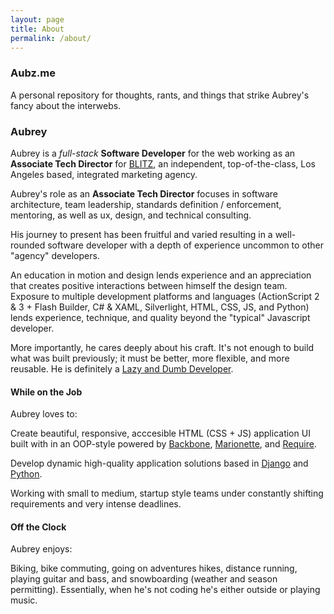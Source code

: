 ```yaml
---
layout: page
title: About
permalink: /about/
---
```


[Blitz]: http://blitzagency.com
[Resume]: /resume
[Lazy and Dumb Developer]: http://bit.ly/1dhI1x0
[Say Hello]: /contact
[Backbone]: http://backbonejs.org/
[Marionette]: http://marionettejs.com/
[Require]: http://requirejs.org/
[Django]: https://www.djangoproject.com/
[Python]: https://www.python.org/

### Aubz.me

A personal repository for thoughts, rants, and things that strike Aubrey's fancy about the interwebs.

### Aubrey

Aubrey is a _full-stack_ __Software Developer__ for the web working as an __Associate Tech Director__ for [BLITZ], an independent, top-of-the-class, Los Angeles based, integrated marketing agency.

Aubrey's role as an __Associate Tech Director__ focuses in software architecture, team leadership, standards definition / enforcement, mentoring, as well as ux, design, and technical consulting.

<!-- See his [Resume] for more specific info. -->

His journey to present has been fruitful and varied resulting in a well-rounded software developer with a depth of experience uncommon to other "agency" developers.

An education in motion and design lends experience and an appreciation that creates positive interactions between himself the design team. Exposure to multiple development platforms and languages (ActionScript 2 & 3 + Flash Builder, C# & XAML, Silverlight, HTML, CSS, JS, and Python) lends experience, technique, and quality beyond the "typical" Javascript developer.

More importantly, he cares deeply about his craft. It's not enough to build what was built previously; it must be better, more flexible, and more reusable. He is definitely a [Lazy and Dumb Developer].

#### While on the Job

Aubrey loves to:

Create beautiful, responsive, acccesible HTML (CSS + JS) application UI built with in an OOP-style powered by [Backbone], [Marionette], and [Require].

Develop dynamic high-quality application solutions based in [Django] and [Python].

Working with small to medium, startup style teams under constantly shifting requirements and very intense deadlines.

#### Off the Clock

Aubrey enjoys:

Biking, bike commuting, going on adventures hikes, distance running, playing guitar and bass, and snowboarding (weather and season permitting). Essentially, when he's not coding he's either outside or playing music.

<!-- Comment this back-in when Contact page is finished -->
<!-- ### Want to get in touch? -->
<!-- Send him a message and [Say Hello]. -->

